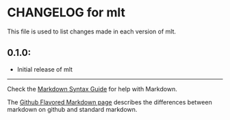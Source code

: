 # CHANGELOG for mlt

This file is used to list changes made in each version of mlt.

## 0.1.0:

* Initial release of mlt

- - - 
Check the [Markdown Syntax Guide](http://daringfireball.net/projects/markdown/syntax) for help with Markdown.

The [Github Flavored Markdown page](http://github.github.com/github-flavored-markdown/) describes the differences between markdown on github and standard markdown.
